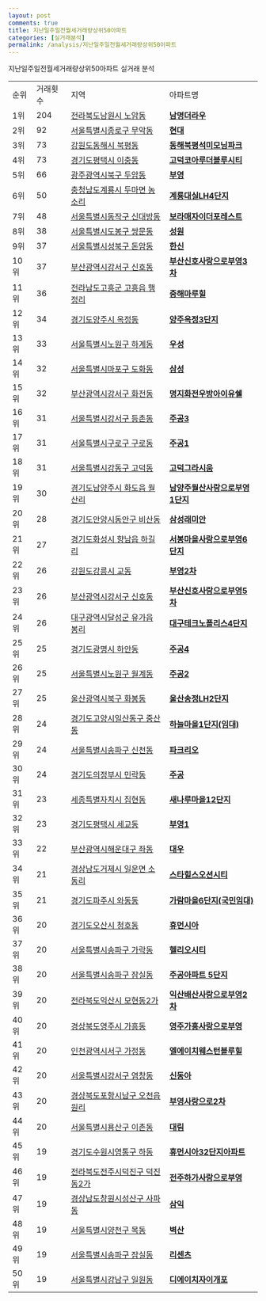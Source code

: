 ```yaml
---
layout: post
comments: true
title: 지난일주일전월세거래량상위50아파트
categories: [실거래분석]
permalink: /analysis/지난일주일전월세거래량상위50아파트
---
```


지난일주일전월세거래량상위50아파트 실거래 분석

<table>
  <tr>
    <td>순위</td>
    <td>거래횟수</td>
    <td>지역</td>
    <td>아파트명</td>
  </tr>

  <tr>
    <td>1위</td>
    <td>204</td>
    <td><a href="/apt/전라북도남원시노암동">전라북도남원시 노암동</a></td>
    <td colspan="4" style="font-weight: bold;"><a href="https://search.naver.com/search.naver?query=노암동 남명더라우">남명더라우</a></td>
  </tr>

  <tr>
    <td>2위</td>
    <td>92</td>
    <td><a href="/apt/서울특별시종로구무악동">서울특별시종로구 무악동</a></td>
    <td colspan="4" style="font-weight: bold;"><a href="https://search.naver.com/search.naver?query=무악동 현대">현대</a></td>
  </tr>

  <tr>
    <td>3위</td>
    <td>73</td>
    <td><a href="/apt/강원도동해시북평동">강원도동해시 북평동</a></td>
    <td colspan="4" style="font-weight: bold;"><a href="https://search.naver.com/search.naver?query=북평동 동해북평석미모닝파크">동해북평석미모닝파크</a></td>
  </tr>

  <tr>
    <td>4위</td>
    <td>73</td>
    <td><a href="/apt/경기도평택시이충동">경기도평택시 이충동</a></td>
    <td colspan="4" style="font-weight: bold;"><a href="https://search.naver.com/search.naver?query=이충동 고덕코아루더블루시티">고덕코아루더블루시티</a></td>
  </tr>

  <tr>
    <td>5위</td>
    <td>66</td>
    <td><a href="/apt/광주광역시북구두암동">광주광역시북구 두암동</a></td>
    <td colspan="4" style="font-weight: bold;"><a href="https://search.naver.com/search.naver?query=두암동 부영">부영</a></td>
  </tr>

  <tr>
    <td>6위</td>
    <td>50</td>
    <td><a href="/apt/충청남도계룡시두마면 농소리">충청남도계룡시 두마면 농소리</a></td>
    <td colspan="4" style="font-weight: bold;"><a href="https://search.naver.com/search.naver?query=두마면 농소리 계룡대실LH4단지">계룡대실LH4단지</a></td>
  </tr>

  <tr>
    <td>7위</td>
    <td>48</td>
    <td><a href="/apt/서울특별시동작구신대방동">서울특별시동작구 신대방동</a></td>
    <td colspan="4" style="font-weight: bold;"><a href="https://search.naver.com/search.naver?query=신대방동 보라매자이더포레스트">보라매자이더포레스트</a></td>
  </tr>

  <tr>
    <td>8위</td>
    <td>38</td>
    <td><a href="/apt/서울특별시도봉구쌍문동">서울특별시도봉구 쌍문동</a></td>
    <td colspan="4" style="font-weight: bold;"><a href="https://search.naver.com/search.naver?query=쌍문동 성원">성원</a></td>
  </tr>

  <tr>
    <td>9위</td>
    <td>37</td>
    <td><a href="/apt/서울특별시성북구돈암동">서울특별시성북구 돈암동</a></td>
    <td colspan="4" style="font-weight: bold;"><a href="https://search.naver.com/search.naver?query=돈암동 한신">한신</a></td>
  </tr>

  <tr>
    <td>10위</td>
    <td>37</td>
    <td><a href="/apt/부산광역시강서구신호동">부산광역시강서구 신호동</a></td>
    <td colspan="4" style="font-weight: bold;"><a href="https://search.naver.com/search.naver?query=신호동 부산신호사랑으로부영3차">부산신호사랑으로부영3차</a></td>
  </tr>

  <tr>
    <td>11위</td>
    <td>36</td>
    <td><a href="/apt/전라남도고흥군고흥읍 행정리">전라남도고흥군 고흥읍 행정리</a></td>
    <td colspan="4" style="font-weight: bold;"><a href="https://search.naver.com/search.naver?query=고흥읍 행정리 중해마루힐">중해마루힐</a></td>
  </tr>

  <tr>
    <td>12위</td>
    <td>34</td>
    <td><a href="/apt/경기도양주시옥정동">경기도양주시 옥정동</a></td>
    <td colspan="4" style="font-weight: bold;"><a href="https://search.naver.com/search.naver?query=옥정동 양주옥정3단지">양주옥정3단지</a></td>
  </tr>

  <tr>
    <td>13위</td>
    <td>33</td>
    <td><a href="/apt/서울특별시노원구하계동">서울특별시노원구 하계동</a></td>
    <td colspan="4" style="font-weight: bold;"><a href="https://search.naver.com/search.naver?query=하계동 우성">우성</a></td>
  </tr>

  <tr>
    <td>14위</td>
    <td>32</td>
    <td><a href="/apt/서울특별시마포구도화동">서울특별시마포구 도화동</a></td>
    <td colspan="4" style="font-weight: bold;"><a href="https://search.naver.com/search.naver?query=도화동 삼성">삼성</a></td>
  </tr>

  <tr>
    <td>15위</td>
    <td>32</td>
    <td><a href="/apt/부산광역시강서구화전동">부산광역시강서구 화전동</a></td>
    <td colspan="4" style="font-weight: bold;"><a href="https://search.naver.com/search.naver?query=화전동 명지화전우방아이유쉘">명지화전우방아이유쉘</a></td>
  </tr>

  <tr>
    <td>16위</td>
    <td>31</td>
    <td><a href="/apt/서울특별시강서구등촌동">서울특별시강서구 등촌동</a></td>
    <td colspan="4" style="font-weight: bold;"><a href="https://search.naver.com/search.naver?query=등촌동 주공3">주공3</a></td>
  </tr>

  <tr>
    <td>17위</td>
    <td>31</td>
    <td><a href="/apt/서울특별시구로구구로동">서울특별시구로구 구로동</a></td>
    <td colspan="4" style="font-weight: bold;"><a href="https://search.naver.com/search.naver?query=구로동 주공1">주공1</a></td>
  </tr>

  <tr>
    <td>18위</td>
    <td>31</td>
    <td><a href="/apt/서울특별시강동구고덕동">서울특별시강동구 고덕동</a></td>
    <td colspan="4" style="font-weight: bold;"><a href="https://search.naver.com/search.naver?query=고덕동 고덕그라시움">고덕그라시움</a></td>
  </tr>

  <tr>
    <td>19위</td>
    <td>30</td>
    <td><a href="/apt/경기도남양주시화도읍 월산리">경기도남양주시 화도읍 월산리</a></td>
    <td colspan="4" style="font-weight: bold;"><a href="https://search.naver.com/search.naver?query=화도읍 월산리 남양주월산사랑으로부영1단지">남양주월산사랑으로부영1단지</a></td>
  </tr>

  <tr>
    <td>20위</td>
    <td>28</td>
    <td><a href="/apt/경기도안양시동안구비산동">경기도안양시동안구 비산동</a></td>
    <td colspan="4" style="font-weight: bold;"><a href="https://search.naver.com/search.naver?query=비산동 삼성래미안">삼성래미안</a></td>
  </tr>

  <tr>
    <td>21위</td>
    <td>27</td>
    <td><a href="/apt/경기도화성시향남읍 하길리">경기도화성시 향남읍 하길리</a></td>
    <td colspan="4" style="font-weight: bold;"><a href="https://search.naver.com/search.naver?query=향남읍 하길리 서봉마을사랑으로부영6단지">서봉마을사랑으로부영6단지</a></td>
  </tr>

  <tr>
    <td>22위</td>
    <td>26</td>
    <td><a href="/apt/강원도강릉시교동">강원도강릉시 교동</a></td>
    <td colspan="4" style="font-weight: bold;"><a href="https://search.naver.com/search.naver?query=교동 부영2차">부영2차</a></td>
  </tr>

  <tr>
    <td>23위</td>
    <td>26</td>
    <td><a href="/apt/부산광역시강서구신호동">부산광역시강서구 신호동</a></td>
    <td colspan="4" style="font-weight: bold;"><a href="https://search.naver.com/search.naver?query=신호동 부산신호사랑으로부영5차">부산신호사랑으로부영5차</a></td>
  </tr>

  <tr>
    <td>24위</td>
    <td>26</td>
    <td><a href="/apt/대구광역시달성군유가읍 봉리">대구광역시달성군 유가읍 봉리</a></td>
    <td colspan="4" style="font-weight: bold;"><a href="https://search.naver.com/search.naver?query=유가읍 봉리 대구테크노폴리스4단지">대구테크노폴리스4단지</a></td>
  </tr>

  <tr>
    <td>25위</td>
    <td>25</td>
    <td><a href="/apt/경기도광명시하안동">경기도광명시 하안동</a></td>
    <td colspan="4" style="font-weight: bold;"><a href="https://search.naver.com/search.naver?query=하안동 주공4">주공4</a></td>
  </tr>

  <tr>
    <td>26위</td>
    <td>25</td>
    <td><a href="/apt/서울특별시노원구월계동">서울특별시노원구 월계동</a></td>
    <td colspan="4" style="font-weight: bold;"><a href="https://search.naver.com/search.naver?query=월계동 주공2">주공2</a></td>
  </tr>

  <tr>
    <td>27위</td>
    <td>25</td>
    <td><a href="/apt/울산광역시북구화봉동">울산광역시북구 화봉동</a></td>
    <td colspan="4" style="font-weight: bold;"><a href="https://search.naver.com/search.naver?query=화봉동 울산송정LH2단지">울산송정LH2단지</a></td>
  </tr>

  <tr>
    <td>28위</td>
    <td>24</td>
    <td><a href="/apt/경기도고양시일산동구중산동">경기도고양시일산동구 중산동</a></td>
    <td colspan="4" style="font-weight: bold;"><a href="https://search.naver.com/search.naver?query=중산동 하늘마을1단지(임대)">하늘마을1단지(임대)</a></td>
  </tr>

  <tr>
    <td>29위</td>
    <td>24</td>
    <td><a href="/apt/서울특별시송파구신천동">서울특별시송파구 신천동</a></td>
    <td colspan="4" style="font-weight: bold;"><a href="https://search.naver.com/search.naver?query=신천동 파크리오">파크리오</a></td>
  </tr>

  <tr>
    <td>30위</td>
    <td>24</td>
    <td><a href="/apt/경기도의정부시민락동">경기도의정부시 민락동</a></td>
    <td colspan="4" style="font-weight: bold;"><a href="https://search.naver.com/search.naver?query=민락동 주공">주공</a></td>
  </tr>

  <tr>
    <td>31위</td>
    <td>23</td>
    <td><a href="/apt/세종특별자치시집현동">세종특별자치시 집현동</a></td>
    <td colspan="4" style="font-weight: bold;"><a href="https://search.naver.com/search.naver?query=집현동 새나루마을12단지">새나루마을12단지</a></td>
  </tr>

  <tr>
    <td>32위</td>
    <td>23</td>
    <td><a href="/apt/경기도평택시세교동">경기도평택시 세교동</a></td>
    <td colspan="4" style="font-weight: bold;"><a href="https://search.naver.com/search.naver?query=세교동 부영1">부영1</a></td>
  </tr>

  <tr>
    <td>33위</td>
    <td>22</td>
    <td><a href="/apt/부산광역시해운대구좌동">부산광역시해운대구 좌동</a></td>
    <td colspan="4" style="font-weight: bold;"><a href="https://search.naver.com/search.naver?query=좌동 대우">대우</a></td>
  </tr>

  <tr>
    <td>34위</td>
    <td>21</td>
    <td><a href="/apt/경상남도거제시일운면 소동리">경상남도거제시 일운면 소동리</a></td>
    <td colspan="4" style="font-weight: bold;"><a href="https://search.naver.com/search.naver?query=일운면 소동리 스타힐스오션시티">스타힐스오션시티</a></td>
  </tr>

  <tr>
    <td>35위</td>
    <td>21</td>
    <td><a href="/apt/경기도파주시와동동">경기도파주시 와동동</a></td>
    <td colspan="4" style="font-weight: bold;"><a href="https://search.naver.com/search.naver?query=와동동 가람마을6단지(국민임대)">가람마을6단지(국민임대)</a></td>
  </tr>

  <tr>
    <td>36위</td>
    <td>20</td>
    <td><a href="/apt/경기도오산시청호동">경기도오산시 청호동</a></td>
    <td colspan="4" style="font-weight: bold;"><a href="https://search.naver.com/search.naver?query=청호동 휴먼시아">휴먼시아</a></td>
  </tr>

  <tr>
    <td>37위</td>
    <td>20</td>
    <td><a href="/apt/서울특별시송파구가락동">서울특별시송파구 가락동</a></td>
    <td colspan="4" style="font-weight: bold;"><a href="https://search.naver.com/search.naver?query=가락동 헬리오시티">헬리오시티</a></td>
  </tr>

  <tr>
    <td>38위</td>
    <td>20</td>
    <td><a href="/apt/서울특별시송파구잠실동">서울특별시송파구 잠실동</a></td>
    <td colspan="4" style="font-weight: bold;"><a href="https://search.naver.com/search.naver?query=잠실동 주공아파트 5단지">주공아파트 5단지</a></td>
  </tr>

  <tr>
    <td>39위</td>
    <td>20</td>
    <td><a href="/apt/전라북도익산시모현동2가">전라북도익산시 모현동2가</a></td>
    <td colspan="4" style="font-weight: bold;"><a href="https://search.naver.com/search.naver?query=모현동2가 익산배산사랑으로부영2차">익산배산사랑으로부영2차</a></td>
  </tr>

  <tr>
    <td>40위</td>
    <td>20</td>
    <td><a href="/apt/경상북도영주시가흥동">경상북도영주시 가흥동</a></td>
    <td colspan="4" style="font-weight: bold;"><a href="https://search.naver.com/search.naver?query=가흥동 영주가흥사랑으로부영">영주가흥사랑으로부영</a></td>
  </tr>

  <tr>
    <td>41위</td>
    <td>20</td>
    <td><a href="/apt/인천광역시서구가정동">인천광역시서구 가정동</a></td>
    <td colspan="4" style="font-weight: bold;"><a href="https://search.naver.com/search.naver?query=가정동 엘에이치웨스턴블루힐">엘에이치웨스턴블루힐</a></td>
  </tr>

  <tr>
    <td>42위</td>
    <td>20</td>
    <td><a href="/apt/서울특별시강서구염창동">서울특별시강서구 염창동</a></td>
    <td colspan="4" style="font-weight: bold;"><a href="https://search.naver.com/search.naver?query=염창동 신동아">신동아</a></td>
  </tr>

  <tr>
    <td>43위</td>
    <td>20</td>
    <td><a href="/apt/경상북도포항시남구오천읍 원리">경상북도포항시남구 오천읍 원리</a></td>
    <td colspan="4" style="font-weight: bold;"><a href="https://search.naver.com/search.naver?query=오천읍 원리 부영사랑으로2차">부영사랑으로2차</a></td>
  </tr>

  <tr>
    <td>44위</td>
    <td>20</td>
    <td><a href="/apt/서울특별시용산구이촌동">서울특별시용산구 이촌동</a></td>
    <td colspan="4" style="font-weight: bold;"><a href="https://search.naver.com/search.naver?query=이촌동 대림">대림</a></td>
  </tr>

  <tr>
    <td>45위</td>
    <td>19</td>
    <td><a href="/apt/경기도수원시영통구하동">경기도수원시영통구 하동</a></td>
    <td colspan="4" style="font-weight: bold;"><a href="https://search.naver.com/search.naver?query=하동 휴먼시아32단지아파트">휴먼시아32단지아파트</a></td>
  </tr>

  <tr>
    <td>46위</td>
    <td>19</td>
    <td><a href="/apt/전라북도전주시덕진구덕진동2가">전라북도전주시덕진구 덕진동2가</a></td>
    <td colspan="4" style="font-weight: bold;"><a href="https://search.naver.com/search.naver?query=덕진동2가 전주하가사랑으로부영">전주하가사랑으로부영</a></td>
  </tr>

  <tr>
    <td>47위</td>
    <td>19</td>
    <td><a href="/apt/경상남도창원시성산구사파동">경상남도창원시성산구 사파동</a></td>
    <td colspan="4" style="font-weight: bold;"><a href="https://search.naver.com/search.naver?query=사파동 삼익">삼익</a></td>
  </tr>

  <tr>
    <td>48위</td>
    <td>19</td>
    <td><a href="/apt/서울특별시양천구목동">서울특별시양천구 목동</a></td>
    <td colspan="4" style="font-weight: bold;"><a href="https://search.naver.com/search.naver?query=목동 벽산">벽산</a></td>
  </tr>

  <tr>
    <td>49위</td>
    <td>19</td>
    <td><a href="/apt/서울특별시송파구잠실동">서울특별시송파구 잠실동</a></td>
    <td colspan="4" style="font-weight: bold;"><a href="https://search.naver.com/search.naver?query=잠실동 리센츠">리센츠</a></td>
  </tr>

  <tr>
    <td>50위</td>
    <td>19</td>
    <td><a href="/apt/서울특별시강남구일원동">서울특별시강남구 일원동</a></td>
    <td colspan="4" style="font-weight: bold;"><a href="https://search.naver.com/search.naver?query=일원동 디에이치자이개포">디에이치자이개포</a></td>
  </tr>

</table>
